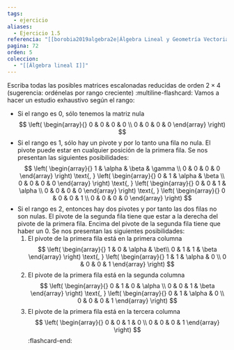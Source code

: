 ```yaml
---
tags:
  - ejercicio
aliases:
  - Ejercicio 1.5
referencia: "[[borobia2019algebra2e|Álgebra Lineal y Geometría Vectorial (2a ed)]]"
pagina: 72
orden: 5
coleccion:
  - "[[Álgebra lineal I]]"
---
```

Escriba todas las posibles matrices escalonadas reducidas de orden $2 \times 4$ (sugerencia: ordénelas por rango creciente)
:multiline-flashcard:
Vamos a hacer un estudio exhaustivo según el rango:
 - Si el rango es $0$, sólo tenemos la matriz nula
    $$
    \left(
    \begin{array}{}
    0 & 0 & 0 & 0 \\
    0 & 0 & 0 & 0
    \end{array}
    \right)
     $$
- Si el rango es $1$, sólo hay un pivote y por lo tanto una fila no nula. El pivote puede estar en cualquier posición de la primera fila. Se nos presentan las siguientes posibilidades:
    $$
    \left(
    \begin{array}{}
    1 & \alpha & \beta & \gamma \\
    0 & 0 & 0 & 0
    \end{array}
    \right)
    \text{, }    
    \left(
    \begin{array}{}
    0 & 1 & \alpha & \beta \\
    0 & 0 & 0 & 0
    \end{array}
    \right)
    \text{, }    
    \left(
    \begin{array}{}
    0 & 0 & 1 & \alpha \\
    0 & 0 & 0 & 0
    \end{array}
    \right)
    \text{, }    
    \left(
    \begin{array}{}
    0 & 0 & 0 & 1 \\
    0 & 0 & 0 & 0
    \end{array}
    \right)
    $$
- Si el rango es $2$, entonces hay dos pivotes y por tanto las dos filas no son nulas. El pivote de la segunda fila tiene que estar a la derecha del pivote de la primera fila. Encima del pivote de la segunda fila tiene que haber un $0$. Se nos presentan las siguientes posibilidades:
    1. El pivote de la primera fila está en la primera columna
        $$
        \left(
        \begin{array}{}
        1 & 0 & \alpha & \bet\\
        0 & 1 & 1 & \beta
        \end{array}
        \right)
        \text{, }
        \left(
        \begin{array}{}
        1 & 1 & \alpha & 0 \\
        0 & 0 & 0 & 1
        \end{array}
        \right)
        $$
    2. El pivote de la primera fila está en la segunda columna
        $$
        \left(
        \begin{array}{}
        0 & 1 & 0 & \alpha \\
        0 & 0 & 1 & \beta
        \end{array}
        \right)
        \text{, }
        \left(
        \begin{array}{}
        0 & 1 & \alpha & 0 \\
        0 & 0 & 0 & 1
        \end{array}
        \right)
        $$
    3. El pivote de la primera fila está en la tercera columna
        $$
        \left(
        \begin{array}{}
        0 & 0 & 1 & 0 \\
        0 & 0 & 0 & 1
        \end{array}
        \right)
        $$
:flashcard-end:
